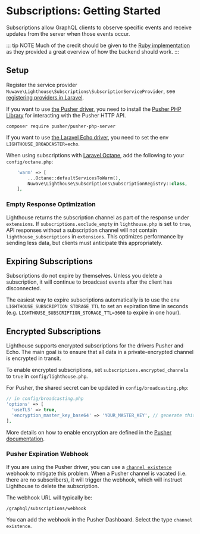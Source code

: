# Subscriptions: Getting Started

Subscriptions allow GraphQL clients to observe specific events
and receive updates from the server when those events occur.

::: tip NOTE
Much of the credit should be given to the [Ruby implementation](https://github.com/rmosolgo/graphql-ruby/blob/master/guides/subscriptions/overview.md) as they provided a great overview of how the backend should work.
:::

## Setup

Register the service provider `Nuwave\Lighthouse\Subscriptions\SubscriptionServiceProvider`,
see [registering providers in Laravel](https://laravel.com/docs/providers#registering-providers).

If you want to use [the Pusher driver](https://laravel.com/docs/11.x/broadcasting#pusher-channels), you need to install the [Pusher PHP Library](https://github.com/pusher/pusher-http-php)
for interacting with the Pusher HTTP API.

    composer require pusher/pusher-php-server

If you want to use [the Laravel Echo driver](https://laravel.com/docs/broadcasting#client-side-installation),
you need to set the env `LIGHTHOUSE_BROADCASTER=echo`.

When using subscriptions with [Laravel Octane](https://laravel.com/docs/octane),
add the following to your `config/octane.php`:

```php
    'warm' => [
        ...Octane::defaultServicesToWarm(),
        Nuwave\Lighthouse\Subscriptions\SubscriptionRegistry::class,
    ],
```

### Empty Response Optimization

Lighthouse returns the subscription channel as part of the response under `extensions`.
If `subscriptions.exclude_empty` in `lighthouse.php` is set to `true`,
API responses without a subscription channel will not contain `lighthouse_subscriptions` in `extensions`.
This optimizes performance by sending less data, but clients must anticipate this appropriately.

## Expiring Subscriptions

Subscriptions do not expire by themselves.
Unless you delete a subscription, it will continue to broadcast events after the client has disconnected.

The easiest way to expire subscriptions automatically is to use the env `LIGHTHOUSE_SUBSCRIPTION_STORAGE_TTL`
to set an expiration time in seconds (e.g. `LIGHTHOUSE_SUBSCRIPTION_STORAGE_TTL=3600` to expire in one hour).

## Encrypted Subscriptions

Lighthouse supports encrypted subscriptions for the drivers Pusher and Echo.
The main goal is to ensure that all data in a private-encrypted channel is encrypted in transit.

To enable encrypted subscriptions, set `subscriptions.encrypted_channels` to `true` in `config/lighthouse.php`.

For Pusher, the shared secret can be updated in `config/broadcasting.php`:

```php
// in config/broadcasting.php
'options' => [
  'useTLS' => true,
  'encryption_master_key_base64' => 'YOUR_MASTER_KEY', // generate this with, e.g. 'openssl rand -base64 32'
],
```

More details on how to enable encryption are defined in the [Pusher documentation](https://pusher.com/docs/channels/using_channels/encrypted-channels).

### Pusher Expiration Webhook

If you are using the Pusher driver, you can use a [`channel existence`](https://pusher.com/docs/channels/server_api/webhooks/#channel-existence-events) webhook to mitigate this problem.
When a Pusher channel is vacated (i.e. there are no subscribers), it will trigger the webhook,
which will instruct Lighthouse to delete the subscription.

The webhook URL will typically be:

```
/graphql/subscriptions/webhook
```

You can add the webhook in the Pusher Dashboard. Select the type `channel existence`.
